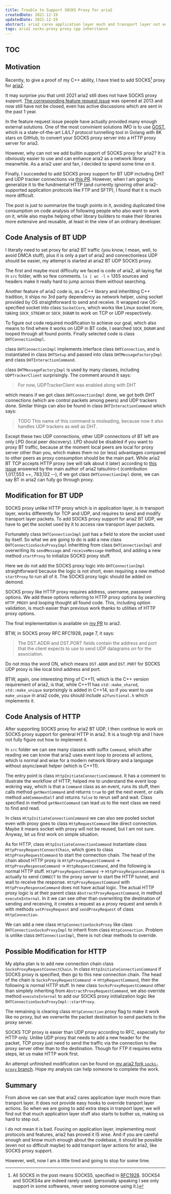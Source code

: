 ```yaml
---
title: Trouble to Support SOCKS Proxy for aria2
createdDate: 2021-12-19
updatedDate: 2021-12-19
abstract: aria2 cares application layer much and transport layer not enough, causing no easy code point to add transport layer SOCKS proxy.
tags: aria2 socks-proxy proxy cpp inheritance
---
```


<!-- Copyright (C) 2021, 2022 myl7 -->
<!-- SPDX-License-Identifier: CC-BY-SA-4.0 -->

## TOC

## Motivation

Recently, to give a proof of my C++ ability, I have tried to add SOCKS[^1] proxy for [aria2](https://aria2.github.io/).

It may surprise you that until 2021 aria2 still does not have SOCKS proxy support.
[The corresponding feature request issue](https://github.com/aria2/aria2/issues/153)
was opened at 2013 and now still have not be closed, even has active discussions which are sent in the past 1 year.

In the feature request issue people have actually provided many enough external solutions.
One of the most convinient solutions IMO is to use [GOST](https://v2.gost.run/en/),
which is a state-of-the-art L4/L7 protocol tunnelling tool in Golang with 8K stars on GitHub,
to convert your SOCKS proxy server into a HTTP proxy server for aria2.

However, why can not we add builtin support of SOCKS proxy for aria2?
It is obviously easier to use and can enhance aria2 as a network library meanwhile.
As a aria2 user and fan, I decided to spend some time on it.

Finally, I succeeded to add SOCKS proxy support for BT UDP including DHT and UDP tracker connections via
[this PR](https://github.com/aria2/aria2/pull/1857).
However, when I am going to generalize it to the fundmental HTTP
(and currently ignoring other aria2-supported application protocols like FTP and SFTP),
I found that it is much more difficult.

The post is just to summarize the tough points in it,
avoiding duplicated time consumption on code analysis of following people who also want to work on it,
while also maybe helping other library builders to make their libraries more extensive and reusable,
at least in the view of an ordinary developer.

## Code Analysis of BT UDP

I literally need to set proxy for aria2 BT traffic (you know, I mean, well, to avoid DMCA stuff),
plus it is only a part of aria2 and connectionless UDP should be easier,
my attempt is started at aria2 BT UDP SOCKS proxy.

The first and maybe most difficulty we faced is code of aria2, all laying flat in `src` folder, with so few comments.
`ls | wc -l` = 1355 sources and headers make it really hard to jump across them without searching.

Another feature of aria2 code is, as a C++ library and inheritting C++ tradition,
it ships no 3rd party dependency as network helper, using socket provided by OS straightforward to send and receive.
It wrapped raw OS-specified socket into class `SocketCore`, which works like Linux socket more,
taking `SOCK_STREAM` or `SOCK_DGRAM` to work on TCP or UDP respectively.

To figure out code required modification to achieve our goal, which also means to find where it works on UDP in BT code,
I searched `SOCK_DGRAM` and looped through all found points.
Finally selected code is class `DHTConnectionImpl`.

class `DHTConnectionImpl` implements interface class `DHTConnection`,
and is instantiated in class `DHTSetup` and passed into class `DHTMessageFactoryImpl` and class `DHTInteractionCommand`.

class `DHTMessageFactoryImpl` is used by many classes, including `UDPTrackerClient` surprisingly.
The comment around it says:

> For now, UDPTrackerClient was enabled along with DHT

which means if we got class `DHTConnectionImpl` done, we got both DHT connections
(which are control packets among peers) and UDP trackers done.
Similar things can also be found in class `DHTInteractionCommand` which says:

> TODO This name of this command is misleading, because now it also handles UDP trackers as well as DHT.

Except these two UDP connections, other UDP connections of BT left are only LPD (local peer discovery).
LPD should be disabled if you want to proxy BT traffic,
because at the moment local peers are local for proxy server other than you,
which makes them no (or less) advantages compared to other peers as proxy consumption should be the main part.
While aria2 BT TCP accepts HTTP proxy (we will talk about it later) according to
[this issue](https://github.com/aria2/aria2/issues/470)
answered by the main author of aria2 tatsuhiro-t (contribution 1,017,553 ++, 783,132 --),
if we got class `DHTConnectionImpl` done, we can say BT in aria2 can fully go through proxy.

## Modification for BT UDP

SOCKS proxy unlike HTTP proxy which is in application layer,
is in transport layer, works differently for TCP and UDP, and requires to send and modify transport layer packets.
To add SOCKS proxy support for aria2 BT UDP, we have to get the socket used by it to access raw transport layer packets.

Fortunately class `DHTConnectionImpl` just has a field to store the socket used by itself.
So what we are going to do is add a new class `DHTConnectionSocksProxyImpl` inheritting from class `DHTConnectionImpl`
and overwriting its `sendMessage` and `receiveMessage` method,
and adding a new method `startProxy` to initialize SOCKS proxy stuff.

Here we do not add the SOCKS proxy logic into `DHTConnectionImpl` straightforward because the logic is not short,
even requiring a new method `startProxy` to run all of it.
The SOCKS proxy logic should be added on demond.

SOCKS proxy like HTTP proxy requires address, username, password options.
We add these options referring to HTTP proxy options by searching `HTTP_PROXY` and looping thought all found code.
This, including option validation, is much easier than previous work thanks to utilities of HTTP proxy options.

The final implementation is available on [my PR](https://github.com/aria2/aria2/pull/1857) to aria2.

BTW, in SOCKS proxy RFC RFC1928, page 7, it says:

> The DST.ADDR and DST.PORT fields contain the address and port that the client expects to use to send UDP datagrams _on_ for the association.

Do not miss the word ON, which means `DST.ADDR` and `DST.PORT` for SOCKS UDP proxy is like local bind address and port.

BTW, again, one interesting thing of C++11, which is the C++ version requirement of aria2, is that,
while C++11 has `std::make_shared`, `std::make_unique` surprisingly is added in C++14,
so if you want to use `make_unique` in aria2 code, you should include `a2functional.h` which implements it.

## Code Analysis of HTTP

After supporting SOCKS proxy for aria2 BT UDP,
I then continue to work on SOCKS proxy support for general HTTP in aria2.
It is a tough trip and I have not fully figure out how to implement it.

In `src` folder we can see many classes with suffix `Command`,
which after reading we can know that aria2 uses event loop to process all actions,
which is normal and wise for a modern network library and a language without async/await helper (which is C++11).

The entry point is class `HttpInitiateConnectionCommand`.
It has a comment to illustrate the workflow of HTTP, helped me to understand the event loop wokring way,
which is that a `Command` class as an event, runs its stuff,
then calls method `getNextCommand` and returns `true` to get the next event,
or calls method `addCommandSelf` and returns `false` to rerun self and wait.
Class specified in method `getNextCommand` can lead us to the next class we need to find and read.

In class `HttpInitiateConnectionCommand` we can also see
pooled socket even with proxy goes to class `HttpRequestCommand` like direct connection.
Maybe it means socket with proxy will not be reused, but I am not sure.
Anyway, let us first work on simple situation.

As for HTTP, class `HttpInitiateConnectionCommand` instantiate class `HttpProxyRequestConnectChain`,
which goes to class `HttpProxyRequestCommand` to start the connection chain.
The head of the chain about HTTP proxy is
`HttpProxyRequestCommand` -> `HttpProxyResponseCommand` -> `HttpRequestCommand`,
and the following is normal HTTP stuff.
`HttpProxyRequestCommand` -> `HttpProxyResponseCommand` is actually to send `CONNECT` to the proxy server
to start the HTTP tunnel, and wait to receive the response.
`HttpProxyRequestCommand` with `HttpProxyResponseCommand` does not have actual logic.
The actual HTTP proxy logic is at their parent class `AbstractProxyRequestCommand`, in method `executeInternal`.
In it we can see other than overwriting the destination of sending and receiving,
it creates a request as a proxy request and sends it with
methods `setProxyRequest` and `sendProxyRequest` of class `HttpConnection`.

We can add a new class `HttpConnectionSocksProxy` like class `DHTConnectionSocksProxyImpl` to inherit from
class `HttpConnection`.
Problem is unlike class `DHTConnectionImpl`, there is not clear methods to override.

## Possible Modification for HTTP

My alpha plan is to add new connection chain class `SocksProxyRequestConnectChain`.
In class `HttpInitiateConnectionCommand` if SOCKS proxy is specified, then go to this new connection chain.
The head of the chain is `SocksProxyRequestCommand` -> `HttpRequestCommand`, then the following is normal HTTP stuff.
In new class `SocksProxyRequestCommand` other than simplely inheriting from `AbstractProxyRequestCommand`,
we also override method `executeInternal` to add our SOCKS proxy initialization logic
like `DHTConnectionSocksProxyImpl::startProxy`.

The remaining is clearing class `HttpConnection` proxy flag to make it work like no proxy, but we overwrite
the packet destination to send packets to the proxy server.

SOCKS TCP proxy is easier than UDP proxy according to RFC, especially for HTTP only.
Unlike UDP proxy that needs to add a new header for the packet,
TCP proxy just need to send the traffic via the connection to the proxy server other than to the destination.
Though for FTP it requires extra steps, let us make HTTP work first.

An attempt unfinished modification can be found on
[my aria2 fork `socks-proxy` branch](https://github.com/myl7/aria2/tree/socks-proxy).
Hope my analysis can help someone to complete the work.

## Summary

From above we can see that aria2 cares application layer much more than tranport layer.
It does not provide easy hooks to override tranport layer actions.
So when we are going to add extra steps in tranport layer,
we will find out that much application layer stuff also starts to bother us, making us hard to step out.

I do not mean it is bad.
Foucing on application layer, implementing most protocols and features, aria2 has proved it IS wise.
And if you are careful enough and know much enough about the codebase,
it should be possible (even not so difficult maybe) to add transport layer actions for aria2, like SOCKS proxy support.

However, well, now I am a little tired and going to stop for some time.

[^1]: All SOCKS in the post means SOCKS5, specified in [RFC1928](https://datatracker.ietf.org/doc/html/rfc1928). SOCKS4 and SOCKS4a are indeed rarely used. (personally speaking I see only support in some softwares, never seeing someone using it.)
